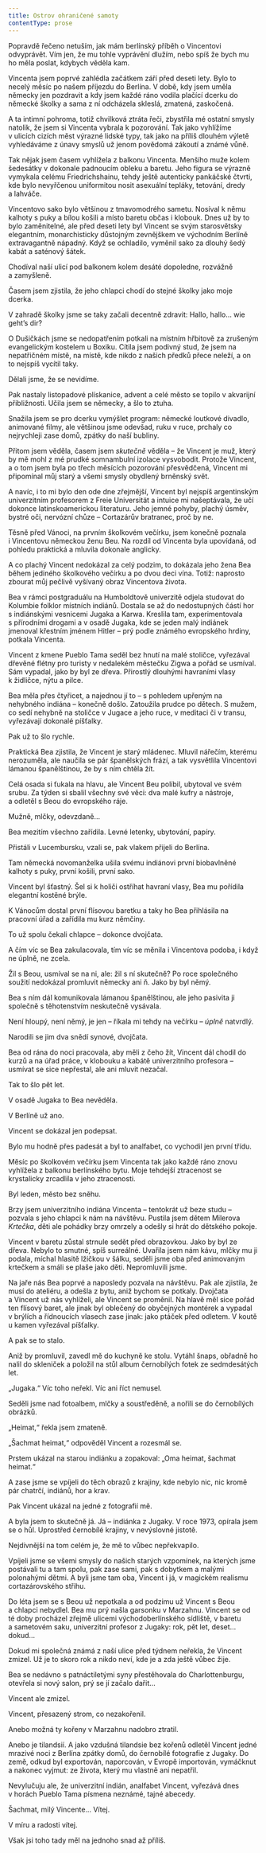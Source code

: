 ```yaml
---
title: Ostrov ohraničené samoty
contentType: prose
---
```


Popravdě řečeno netuším, jak mám berlínský příběh o Vincentovi odvyprávět. Vím jen, že mu tohle vyprávění dlužím, nebo spíš že bych mu ho měla poslat, kdybych věděla kam.

Vincenta jsem poprvé zahlédla začátkem září před deseti lety. Bylo to necelý měsíc po našem příjezdu do Berlína. V době, kdy jsem uměla německy jen pozdravit a kdy jsem každé ráno vodila plačící dcerku do německé školky a sama z ní odcházela skleslá, zmatená, zaskočená.

A ta intimní pohroma, totiž chvilková ztráta řeči, zbystřila mé ostatní smysly natolik, že jsem si Vincenta vybrala k pozorování. Tak jako vyhlížíme v ulicích cizích měst výrazné lidské typy, tak jako na příliš dlouhém výletě vyhledáváme z únavy smyslů už jenom povědomá zákoutí a známé vůně.

  

Tak nějak jsem časem vyhlížela z balkonu Vincenta. Menšího muže kolem šedesátky v dokonale padnoucím obleku a baretu. Jeho figura se výrazně vymykala celému Friedrichshainu, tehdy ještě auten­ticky pankáčské čtvrti, kde bylo nevyřčenou uniformitou nosit asexuální tepláky, tetování, dredy a lahváče.

  

Vincentovo sako bylo většinou z tmavomodrého sametu. Nosíval k němu kalhoty s puky a bílou košili a místo baretu občas i klobouk. Dnes už by to bylo zaměnitelné, ale před deseti lety byl Vincent se svým starosvětsky elegantním, monarchisticky důstojným zevnějškem ve východním Berlíně extravagantně nápadný. Když se ochladilo, vyměnil sako za dlouhý šedý kabát a saténový šátek.

Chodíval naší ulicí pod balkonem kolem desáté dopoledne, rozvážně a zamyšleně.

Časem jsem zjistila, že jeho chlapci chodí do stejné školky jako moje dcerka.

V zahradě školky jsme se taky začali decentně zdravit: Hallo, hallo… wie geht’s dir?

O Dušičkách jsme se nedopatřením potkali na místním hřbitově za zrušeným evangelickým kostelem u Boxiku. Cítila jsem podivný stud, že jsem na nepatřičném místě, na místě, kde nikdo z našich předků přece neleží, a on to nejspíš vycítil taky.

Dělali jsme, že se nevidíme.

  

Pak nastaly listopadové plískanice, advent a celé město se topilo v akvarijní přibližnosti. Učila jsem se německy, a šlo to ztuha.

Snažila jsem se pro dcerku vymýšlet program: německé loutkové divadlo, animované filmy, ale většinou jsme odevšad, ruku v ruce, prchaly co nejrychleji zase domů, zpátky do naší bubliny.

Přitom jsem věděla, časem jsem _skutečně_ věděla – že Vincent je muž, který by mě mohl z mé prudké somnambulní izolace vysvobodit. Protože Vincent, a o tom jsem byla po třech měsících pozorování přesvědčená, Vincent mi připomínal můj starý a všemi smysly obydlený brněnský svět.

A navíc, i to mi bylo den ode dne zřejmější, Vincent byl nejspíš argentinským univerzitním profesorem z Freie Universität a in­tuice mi našeptávala, že učí dokonce latinskoamerickou literaturu. Jeho jemné pohyby, plachý úsměv, bystré oči, nervózní chůze – Cortazárův bratranec, proč by ne.

  

Těsně před Vánoci, na prvním školkovém večírku, jsem konečně poznala i Vincentovu německou ženu Beu. Na rozdíl od Vincenta byla upovídaná, od pohledu praktická a mluvila dokonale anglicky.

A co plachý Vincent nedokázal za celý podzim, to dokázala jeho žena Bea během jediného školkového večírku a po dvou deci vína. Totiž: naprosto zbourat můj pečlivě vyšívaný obraz Vincentova života.

  

Bea v rámci postgraduálu na Humboldtově univerzitě odjela studovat do Kolumbie folklor místních indiánů. Dostala se až do nedostupných částí hor s indiánskými vesnicemi Jugaka a Karwa. Kreslila tam, experimentovala s přírodními drogami a v osadě Jugaka, kde se jeden malý indiánek jmenoval křestním jménem Hitler – prý podle známého evropského hrdiny, potkala Vincenta.

Vincent z kmene Pueblo Tama seděl bez hnutí na malé stoličce, vyřezával dřevěné flétny pro turisty v nedalekém městečku Zigwa a pořád se usmíval. Sám vypadal, jako by byl ze dřeva. Přirostlý dlouhými havraními vlasy k židličce, nýtu a pilce.

Bea měla přes čtyřicet, a najednou jí to – s pohledem upřeným na nehybného indiána – konečně došlo. Zatoužila prudce po dětech. S mužem, co sedí nehybně na stoličce v Jugace a jeho ruce, v meditaci či v transu, vyřezávají dokonalé píšťalky.

Pak už to šlo rychle.

Praktická Bea zjistila, že Vincent je starý mládenec. Mluvil nářečím, kterému nerozuměla, ale naučila se pár španělských frází, a tak vysvětlila Vincentovi lámanou španělštinou, že by s ním chtěla žít.

Celá osada si ťukala na hlavu, ale Vincent Beu políbil, ubytoval ve svém srubu. Za týden si sbalil všechny své věci: dva malé kufry a nástroje, a odletěl s Beou do evropského ráje.

Mužně, mlčky, odevzdaně…

Bea mezitím všechno zařídila. Levné letenky, ubytování, papíry.

Přistáli v Lucembursku, vzali se, pak vlakem přijeli do Berlína.

Tam německá novomanželka ušila svému indiánovi první biobavlněné kalhoty s puky, první košili, první sako.

Vincent byl šťastný. Šel si k holiči ostříhat havraní vlasy, Bea mu pořídila elegantní kostěné brýle.

K Vánocům dostal první flísovou baretku a taky ho Bea přihlásila na pracovní úřad a zařídila mu kurz němčiny.

To už spolu čekali chlapce – dokonce dvojčata.

A čím víc se Bea zakulacovala, tím víc se měnila i Vincentova podoba, i když ne úplně, ne zcela.

Žil s Beou, usmíval se na ni, ale: žil s ní skutečně? Po roce společného soužití nedokázal promluvit německy ani ň. Jako by byl němý.

Bea s ním dál komunikovala lámanou španělštinou, ale jeho pasivita ji společně s těhotenstvím neskutečně vysávala.

Není hloupý, není němý, je jen – říkala mi tehdy na večírku – _úplně_ natvrdlý.

  

Narodili se jim dva snědí synové, dvojčata.

Bea od rána do noci pracovala, aby měli z čeho žít, Vincent dál chodil do kurzů a na úřad práce, v klobouku a kabátě univerzitního profesora – usmívat se sice nepřestal, ale ani mluvit nezačal.

Tak to šlo pět let.

V osadě Jugaka to Bea nevěděla.

V Berlíně už ano.

Vincent se dokázal jen podepsat.

Bylo mu hodně přes padesát a byl to analfabet, co vychodil jen první třídu.

  

Měsíc po školkovém večírku jsem Vincenta tak jako každé ráno znovu vyhlížela z balkonu berlínského bytu. Moje tehdejší ztracenost se krystalicky zrcadlila v jeho ztracenosti.

Byl leden, město bez sněhu.

Brzy jsem univerzitního indiána Vincenta – tentokrát už beze studu – pozvala s jeho chlapci k nám na návštěvu. Pustila jsem dětem Milerova _Krtečka_, děti ale pohádky brzy omrzely a odešly si hrát do dětského pokoje.

Vincent v baretu zůstal strnule sedět před obrazovkou. Jako by byl ze dřeva. Nebylo to smutné, spíš surreálné. Uvařila jsem nám kávu, mlčky mu ji podala, míchal hlasitě lžičkou v šálku, seděli jsme oba před animovaným krtečkem a smáli se plaše jako děti. Nepromluvili jsme.

  

Na jaře nás Bea poprvé a naposledy pozvala na návštěvu. Pak ale zjistila, že musí do ateliéru, a odešla z bytu, aniž bychom se potkaly. Dvojčata a Vincent už nás vyhlíželi, ale Vincent se proměnil. Na hlavě měl sice pořád ten flísový baret, ale jinak byl oblečený do obyčejných montérek a vypadal v brýlích a řídnoucích vlasech zase jinak: jako ptáček před odletem. V koutě u kamen vyřezával píšťalky.

A pak se to stalo.

Aniž by promluvil, zavedl mě do kuchyně ke stolu. Vytáhl šnaps, obřadně ho nalil do skleniček a položil na stůl album černobílých fotek ze sedmdesátých let.

„Jugaka.“ Víc toho neřekl. Víc ani říct nemusel.

Seděli jsme nad fotoalbem, mlčky a soustředěně, a nořili se do černobílých obrázků.

„Heimat,“ řekla jsem zmateně.

„Šachmat heimat,“ odpověděl Vincent a rozesmál se.

Prstem ukázal na starou indiánku a zopakoval: „Oma heimat, šachmat heimat.“

A zase jsme se vpíjeli do těch obrazů z krajiny, kde nebylo nic, nic kromě pár chatrčí, indiánů, hor a krav.

Pak Vincent ukázal na jedné z fotografií mě.

A byla jsem to skutečně já. Já – indiánka z Jugaky. V roce 1973, opírala jsem se o hůl. Uprostřed černobílé krajiny, v nevýslovné jistotě.

Nejdivnější na tom celém je, že mě to vůbec nepřekvapilo.

Vpíjeli jsme se všemi smysly do našich starých vzpomínek, na kterých jsme postávali tu a tam spolu, pak zase sami, pak s dobytkem a malými polonahými dětmi. A byli jsme tam oba, Vincent i já, v magickém realismu cortazárovského střihu.

  

Do léta jsem se s Beou už nepotkala a od podzimu už Vincent s Beou a chlapci nebydlel. Bea mu prý našla garsonku v Marzahnu. Vincent se od té doby procházel zřejmě ulicemi východoberlínského sídliště, v baretu a sametovém saku, univerzitní profesor z Jugaky: rok, pět let, deset… dokud…

Dokud mi společná známá z naší ulice před týdnem neřekla, že Vincent zmizel. Už je to skoro rok a nikdo neví, kde je a zda ještě vůbec žije.

Bea se nedávno s patnáctiletými syny přestěhovala do Charlotten­burgu, otevřela si nový salon, prý se jí začalo dařit…

Vincent ale zmizel.

Vincent, přesazený strom, co nezakořenil.

Anebo možná ty kořeny v Marzahnu nadobro ztratil.

Anebo je tilandsií. A jako vzdušná tilandsie bez kořenů odletěl Vincent jedné mrazivé noci z Berlína zpátky domů, do černobílé fotografie z Jugaky. Do země, odkud byl exportován, naporcován, v Evropě importován, vymáčknut a nakonec vyjmut: ze života, který mu vlastně ani nepatřil.

Nevylučuju ale, že univerzitní indián, analfabet Vincent, vyřezává dnes v horách Pueblo Tama písmena neznámé, tajné abecedy.

Šachmat, milý Vincente… Vítej.

V míru a radosti vítej.

Však jsi toho tady měl na jednoho snad až příliš.
